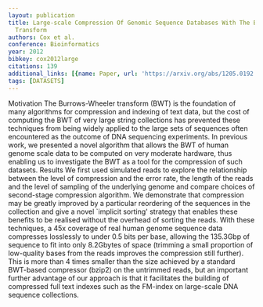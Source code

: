 ```yaml
---
layout: publication
title: Large-scale Compression Of Genomic Sequence Databases With The Burrows-wheeler
  Transform
authors: Cox et al.
conference: Bioinformatics
year: 2012
bibkey: cox2012large
citations: 139
additional_links: [{name: Paper, url: 'https://arxiv.org/abs/1205.0192'}]
tags: [DATASETS]
---
```

Motivation
  The Burrows-Wheeler transform (BWT) is the foundation of many algorithms for
compression and indexing of text data, but the cost of computing the BWT of
very large string collections has prevented these techniques from being widely
applied to the large sets of sequences often encountered as the outcome of DNA
sequencing experiments. In previous work, we presented a novel algorithm that
allows the BWT of human genome scale data to be computed on very moderate
hardware, thus enabling us to investigate the BWT as a tool for the compression
of such datasets.
  Results
  We first used simulated reads to explore the relationship between the level
of compression and the error rate, the length of the reads and the level of
sampling of the underlying genome and compare choices of second-stage
compression algorithm.
  We demonstrate that compression may be greatly improved by a particular
reordering of the sequences in the collection and give a novel `implicit
sorting' strategy that enables these benefits to be realised without the
overhead of sorting the reads. With these techniques, a 45x coverage of real
human genome sequence data compresses losslessly to under 0.5 bits per base,
allowing the 135.3Gbp of sequence to fit into only 8.2Gbytes of space (trimming
a small proportion of low-quality bases from the reads improves the compression
still further).
  This is more than 4 times smaller than the size achieved by a standard
BWT-based compressor (bzip2) on the untrimmed reads, but an important further
advantage of our approach is that it facilitates the building of compressed
full text indexes such as the FM-index on large-scale DNA sequence collections.